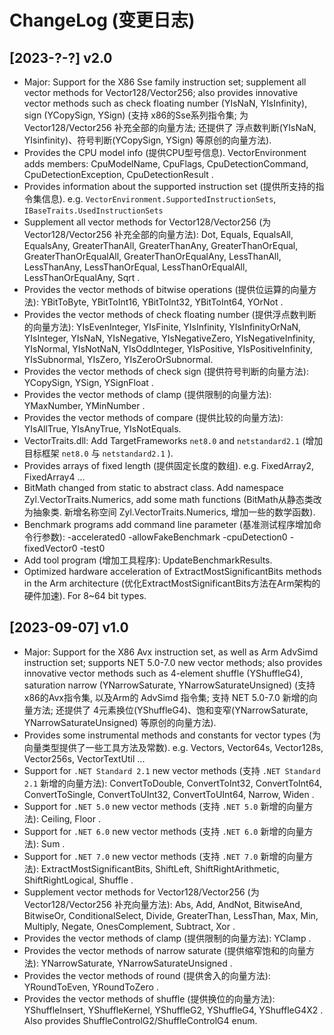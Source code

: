 # ChangeLog (变更日志)

## [2023-?-?] v2.0

- Major: Support for the X86 Sse family instruction set; supplement all vector methods for Vector128/Vector256; also provides innovative vector methods such as check floating number (YIsNaN, YIsInfinity), sign (YCopySign, YSign) (支持 x86的Sse系列指令集; 为 Vector128/Vector256 补充全部的向量方法; 还提供了 浮点数判断(YIsNaN, YIsinfinity)、符号判断(YCopySign, YSign) 等原创的向量方法).
- Provides the CPU model info (提供CPU型号信息). VectorEnvironment adds members: CpuModelName, CpuFlags, CpuDetectionCommand, CpuDetectionException, CpuDetectionResult .
- Provides information about the supported instruction set (提供所支持的指令集信息). e.g. `VectorEnvironment.SupportedInstructionSets`, `IBaseTraits.UsedInstructionSets`
- Supplement all vector methods for Vector128/Vector256 (为 Vector128/Vector256 补充全部的向量方法): Dot, Equals, EqualsAll, EqualsAny, GreaterThanAll, GreaterThanAny, GreaterThanOrEqual, GreaterThanOrEqualAll, GreaterThanOrEqualAny, LessThanAll, LessThanAny, LessThanOrEqual, LessThanOrEqualAll, LessThanOrEqualAny, Sqrt .
- Provides the vector methods of bitwise operations (提供位运算的向量方法): YBitToByte, YBitToInt16, YBitToInt32, YBitToInt64, YOrNot .
- Provides the vector methods of check floating number (提供浮点数判断的向量方法): YIsEvenInteger, YIsFinite, YIsInfinity, YIsInfinityOrNaN, YIsInteger, YIsNaN, YIsNegative, YIsNegativeZero, YIsNegativeInfinity, YIsNormal, YIsNotNaN, YIsOddInteger, YIsPositive, YIsPositiveInfinity, YIsSubnormal, YIsZero, YIsZeroOrSubnormal.
- Provides the vector methods of check sign (提供符号判断的向量方法): YCopySign, YSign, YSignFloat .
- Provides the vector methods of clamp (提供限制的向量方法): YMaxNumber, YMinNumber .
- Provides the vector methods of compare (提供比较的向量方法): YIsAllTrue, YIsAnyTrue, YIsNotEquals.
- VectorTraits.dll: Add TargetFrameworks `net8.0` and `netstandard2.1` (增加目标框架 `net8.0` 与 `netstandard2.1` ).
- Provides arrays of fixed length (提供固定长度的数组). e.g. FixedArray2, FixedArray4 ...
- BitMath changed from static to abstract class. Add namespace Zyl.VectorTraits.Numerics, add some math functions (BitMath从静态类改为抽象类. 新增名称空间 Zyl.VectorTraits.Numerics, 增加一些的数学函数).
- Benchmark programs add command line parameter (基准测试程序增加命令行参数): -accelerated0 -allowFakeBenchmark -cpuDetection0 -fixedVector0 -test0
- Add tool program (增加工具程序): UpdateBenchmarkResults.
- Optimized hardware acceleration of ExtractMostSignificantBits methods in the Arm architecture (优化ExtractMostSignificantBits方法在Arm架构的硬件加速). For 8~64 bit types.


## [2023-09-07] v1.0

- Major: Support for the X86 Avx instruction set, as well as Arm AdvSimd instruction set; supports NET 5.0-7.0 new vector methods; also provides innovative vector methods such as 4-element shuffle (YShuffleG4), saturation narrow (YNarrowSaturate, YNarrowSaturateUnsigned) (支持 x86的Avx指令集, 以及Arm的 AdvSimd 指令集; 支持 NET 5.0-7.0 新增的向量方法; 还提供了 4元素换位(YShuffleG4)、饱和变窄(YNarrowSaturate, YNarrowSaturateUnsigned) 等原创的向量方法).
- Provides some instrumental methods and constants for vector types (为向量类型提供了一些工具方法及常数). e.g. Vectors, Vector64s, Vector128s, Vector256s, VectorTextUtil ...
- Support for `.NET Standard 2.1` new vector methods (支持 `.NET Standard 2.1` 新增的向量方法): ConvertToDouble, ConvertToInt32, ConvertToInt64, ConvertToSingle, ConvertToUInt32, ConvertToUInt64, Narrow, Widen .
- Support for `.NET 5.0` new vector methods (支持 `.NET 5.0` 新增的向量方法): Ceiling, Floor .
- Support for `.NET 6.0` new vector methods (支持 `.NET 6.0` 新增的向量方法): Sum .
- Support for `.NET 7.0` new vector methods (支持 `.NET 7.0` 新增的向量方法): ExtractMostSignificantBits, ShiftLeft, ShiftRightArithmetic, ShiftRightLogical, Shuffle .
- Supplement vector methods for Vector128/Vector256 (为 Vector128/Vector256 补充向量方法): Abs, Add, AndNot, BitwiseAnd, BitwiseOr, ConditionalSelect, Divide, GreaterThan, LessThan, Max, Min, Multiply, Negate, OnesComplement, Subtract, Xor .
- Provides the vector methods of clamp (提供限制的向量方法): YClamp .
- Provides the vector methods of narrow saturate (提供缩窄饱和的向量方法): YNarrowSaturate, YNarrowSaturateUnsigned .
- Provides the vector methods of round (提供舍入的向量方法): YRoundToEven, YRoundToZero .
- Provides the vector methods of shuffle (提供换位的向量方法): YShuffleInsert, YShuffleKernel, YShuffleG2, YShuffleG4, YShuffleG4X2 . Also provides ShuffleControlG2/ShuffleControlG4 enum.



